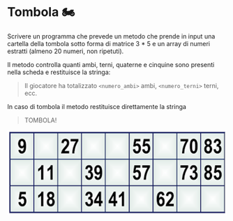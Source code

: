 # Tombola 🏍

Scrivere un programma che prevede un metodo che prende in input una cartella della tombola sotto forma di matrice 3 * 5 e un array di numeri estratti (almeno 20 numeri, non ripetuti).

Il metodo controlla quanti ambi, terni, quaterne e cinquine sono presenti nella scheda e restituisce la stringa:

>Il giocatore ha totalizzato `<numero_ambi>` ambi, `<numero_terni>` terni, ecc.

In caso di tombola il metodo restituisce direttamente la stringa 
 
>TOMBOLA!

![Tombola](img/tombola_img.png)